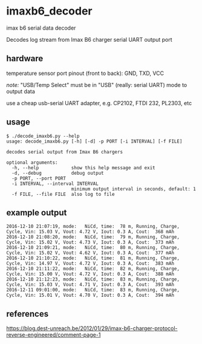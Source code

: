 # imaxb6_decoder
imax b6 serial data decoder

Decodes log stream from Imax B6 charger serial UART output port

## hardware
temperature sensor port pinout (front to back): GND, TXD, VCC

*note:* "USB/Temp Select" must be in "USB" (really: serial UART) mode to output data

use a cheap usb-serial UART adapter, e.g. CP2102, FTDI 232, PL2303, etc

## usage

```
$ ./decode_imaxb6.py --help
usage: decode_imaxb6.py [-h] [-d] -p PORT [-i INTERVAL] [-f FILE]

decodes serial output from Imax B6 chargers

optional arguments:
  -h, --help            show this help message and exit
  -d, --debug           debug output
  -p PORT, --port PORT
  -i INTERVAL, --interval INTERVAL
                        minimum output interval in seconds, default: 1
  -f FILE, --file FILE  also log to file
```

## example output
```
2016-12-10 21:07:19, mode:   NiCd, time:  78 m, Running, Charge, Cycle, Vin: 15.03 V, Vout: 4.72 V, Iout: 0.3 A, Cout:  368 mAh
2016-12-10 21:08:20, mode:   NiCd, time:  79 m, Running, Charge, Cycle, Vin: 15.02 V, Vout: 4.73 V, Iout: 0.3 A, Cout:  373 mAh
2016-12-10 21:09:21, mode:   NiCd, time:  80 m, Running, Charge, Cycle, Vin: 15.02 V, Vout: 4.62 V, Iout: 0.3 A, Cout:  377 mAh
2016-12-10 21:10:22, mode:   NiCd, time:  81 m, Running, Charge, Cycle, Vin: 14.97 V, Vout: 4.72 V, Iout: 0.3 A, Cout:  383 mAh
2016-12-10 21:11:22, mode:   NiCd, time:  82 m, Running, Charge, Cycle, Vin: 15.00 V, Vout: 4.72 V, Iout: 0.3 A, Cout:  388 mAh
2016-12-10 21:12:23, mode:   NiCd, time:  83 m, Running, Charge, Cycle, Vin: 15.03 V, Vout: 4.71 V, Iout: 0.3 A, Cout:  393 mAh
2016-12-11 09:01:00, mode:   NiCd, time:  83 m, Running, Charge, Cycle, Vin: 15.01 V, Vout: 4.70 V, Iout: 0.3 A, Cout:  394 mAh
```

## references
https://blog.dest-unreach.be/2012/01/29/imax-b6-charger-protocol-reverse-engineered/comment-page-1
